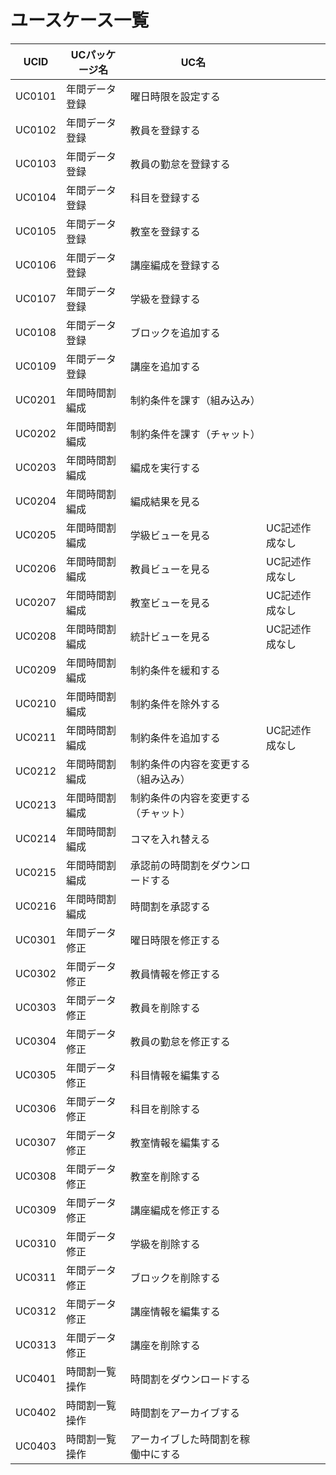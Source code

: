 # ユースケース一覧
<link rel="stylesheet" href="https://takayanag-i.github.io/working-in-progress/lib/filter.css">

| UCID   | UCパッケージ名 | UC名                                 |                |
| ------ | -------------- | ------------------------------------ | -------------- |
| UC0101 | 年間データ登録 | 曜日時限を設定する                   |                |
| UC0102 | 年間データ登録 | 教員を登録する                       |                |
| UC0103 | 年間データ登録 | 教員の勤怠を登録する                 |                |
| UC0104 | 年間データ登録 | 科目を登録する                       |                |
| UC0105 | 年間データ登録 | 教室を登録する                       |                |
| UC0106 | 年間データ登録 | 講座編成を登録する                   |                |
| UC0107 | 年間データ登録 | 学級を登録する                       |                |
| UC0108 | 年間データ登録 | ブロックを追加する                   |                |
| UC0109 | 年間データ登録 | 講座を追加する                       |                |
| UC0201 | 年間時間割編成 | 制約条件を課す（組み込み）           |                |
| UC0202 | 年間時間割編成 | 制約条件を課す（チャット）           |                |
| UC0203 | 年間時間割編成 | 編成を実行する                       |                |
| UC0204 | 年間時間割編成 | 編成結果を見る                       |                |
| UC0205 | 年間時間割編成 | 学級ビューを見る                     | UC記述作成なし |
| UC0206 | 年間時間割編成 | 教員ビューを見る                     | UC記述作成なし |
| UC0207 | 年間時間割編成 | 教室ビューを見る                     | UC記述作成なし |
| UC0208 | 年間時間割編成 | 統計ビューを見る                     | UC記述作成なし |
| UC0209 | 年間時間割編成 | 制約条件を緩和する                   |                |
| UC0210 | 年間時間割編成 | 制約条件を除外する                   |                |
| UC0211 | 年間時間割編成 | 制約条件を追加する                   | UC記述作成なし |
| UC0212 | 年間時間割編成 | 制約条件の内容を変更する（組み込み） |                |
| UC0213 | 年間時間割編成 | 制約条件の内容を変更する（チャット） |                |
| UC0214 | 年間時間割編成 | コマを入れ替える                     |                |
| UC0215 | 年間時間割編成 | 承認前の時間割をダウンロードする     |                |
| UC0216 | 年間時間割編成 | 時間割を承認する                     |                |
| UC0301 | 年間データ修正 | 曜日時限を修正する                   |                |
| UC0302 | 年間データ修正 | 教員情報を修正する                   |                |
| UC0303 | 年間データ修正 | 教員を削除する                       |                |
| UC0304 | 年間データ修正 | 教員の勤怠を修正する                 |                |
| UC0305 | 年間データ修正 | 科目情報を編集する                   |                |
| UC0306 | 年間データ修正 | 科目を削除する                       |                |
| UC0307 | 年間データ修正 | 教室情報を編集する                   |                |
| UC0308 | 年間データ修正 | 教室を削除する                       |                |
| UC0309 | 年間データ修正 | 講座編成を修正する                   |                |
| UC0310 | 年間データ修正 | 学級を削除する                       |                |
| UC0311 | 年間データ修正 | ブロックを削除する                   |                |
| UC0312 | 年間データ修正 | 講座情報を編集する                   |                |
| UC0313 | 年間データ修正 | 講座を削除する                       |                |
| UC0401 | 時間割一覧操作 | 時間割をダウンロードする             |                |
| UC0402 | 時間割一覧操作 | 時間割をアーカイブする               |                |
| UC0403 | 時間割一覧操作 | アーカイブした時間割を稼働中にする   |                |

<script src="https://takayanag-i.github.io/working-in-progress/lib/filter.js"></script>